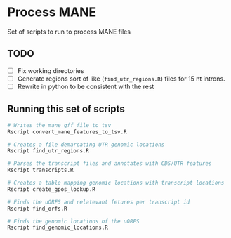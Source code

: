 # Process MANE

Set of scripts to run to process MANE files

## TODO

- [ ] Fix working directories
- [ ] Generate regions sort of like (`find_utr_regions.R`) files for 15 nt introns.
- [ ] Rewrite in python to be consistent with the rest

## Running this set of scripts

```bash
# Writes the mane gff file to tsv
Rscript convert_mane_features_to_tsv.R

# Creates a file demarcating UTR genomic locations
Rscript find_utr_regions.R

# Parses the transcript files and annotates with CDS/UTR features
Rscript transcripts.R

# Creates a table mapping genomic locations with transcript locations
Rscript create_gpos_lookup.R

# Finds the uORFS and relatevant fetures per transcript id
Rscript find_orfs.R

# Finds the genomic locations of the uORFS
Rscript find_genomic_locations.R
```
